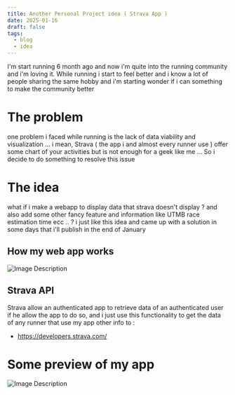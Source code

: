 ```yaml
---
title: Another Personal Project idea ( Strava App )
date: 2025-01-16
draft: false
tags:
  - blog
  - idea
---
```

I'm start running 6 month ago and now i'm quite into the running community and i'm loving it.
While running i start to feel better and i know a lot of people sharing the same hobby and i'm starting wonder if i can something to make the community better

# The problem

one problem i faced while running is the lack of data viability and visualization ... i mean, Strava ( the app i and almost every runner use ) offer some chart of your activities but is not enough for a geek like me ... So i decide to do something to resolve this issue 

# The idea 

what if i make a webapp to display data that strava doesn't display ? and also add some other fancy feature and information like UTMB race estimation time ecc .. ?
i just like this idea and came up with a solution in some days that i'll publish in the end of January 

## How my web app works 

![Image Description](/Pasted%20image%2020250116220452.png)

## Strava API 

Strava allow an authenticated app to retrieve data of an authenticated user if he allow the app to do so, and i just use this functionality to get the data of any runner that use my app
other info to : 
- https://developers.strava.com/

# Some preview of my app

![Image Description](/Pasted%20image%2020250116220738.png)